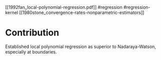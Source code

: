 [[1992fan_local-polynomial-regression.pdf]]
#regression #regression-kernel
[[1980stone_convergence-rates-nonparametric-estimators]]

# Contribution 

   Established local polynomial regression as superior to Nadaraya-Watson, especially at boundaries. 

